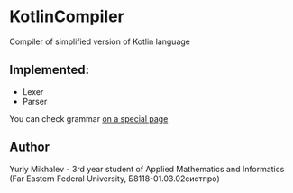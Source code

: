 # KotlinCompiler
Compiler of simplified version of Kotlin language

## Implemented:
<ul>
  <li> Lexer </li>
  <li> Parser </li>
</ul>

You can check grammar [on a special page](GRAMMAR.md)

## Author
Yuriy Mikhalev - 3rd year student of Applied Mathematics and Informatics (Far Eastern Federal University, Б8118-01.03.02систпро)
